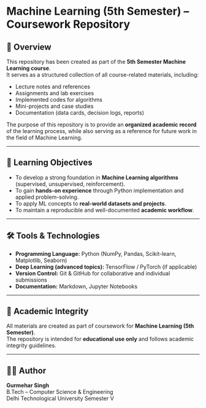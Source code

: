 # Machine Learning (5th Semester) – Coursework Repository  

## 📖 Overview  
This repository has been created as part of the **5th Semester Machine Learning course**.  
It serves as a structured collection of all course-related materials, including:  
- Lecture notes and references  
- Assignments and lab exercises  
- Implemented codes for algorithms  
- Mini-projects and case studies  
- Documentation (data cards, decision logs, reports)  

The purpose of this repository is to provide an **organized academic record** of the learning process, while also serving as a reference for future work in the field of Machine Learning.  

---

## 🎯 Learning Objectives  
- To develop a strong foundation in **Machine Learning algorithms** (supervised, unsupervised, reinforcement).  
- To gain **hands-on experience** through Python implementation and applied problem-solving.  
- To apply ML concepts to **real-world datasets and projects**.  
- To maintain a reproducible and well-documented **academic workflow**.  

---

## 🛠️ Tools & Technologies  
- **Programming Language:** Python (NumPy, Pandas, Scikit-learn, Matplotlib, Seaborn)  
- **Deep Learning (advanced topics):** TensorFlow / PyTorch (if applicable)  
- **Version Control:** Git & GitHub for collaborative and individual submissions  
- **Documentation:** Markdown, Jupyter Notebooks  

---

## 📌 Academic Integrity  
All materials are created as part of coursework for **Machine Learning (5th Semester)**.  
The repository is intended for **educational use only** and follows academic integrity guidelines.  

---

## 👨‍🎓 Author  
**Gurmehar Singh**  
B.Tech – Computer Science & Engineering  
Delhi Technological University 
Semester V  


